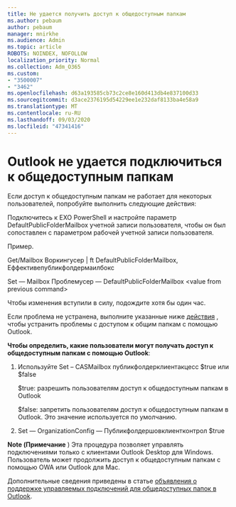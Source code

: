```yaml
---
title: Не удается получить доступ к общедоступным папкам
ms.author: pebaum
author: pebaum
manager: mnirkhe
ms.audience: Admin
ms.topic: article
ROBOTS: NOINDEX, NOFOLLOW
localization_priority: Normal
ms.collection: Adm_O365
ms.custom:
- "3500007"
- "3462"
ms.openlocfilehash: d63a193585cb73c2ce8e160d413db4e837100d33
ms.sourcegitcommit: d3ace2376195d54229ee1e232daf8133ba4e58a9
ms.translationtype: MT
ms.contentlocale: ru-RU
ms.lasthandoff: 09/03/2020
ms.locfileid: "47341416"
---
```

# <a name="outlook-cannot-connect-to-public-folders"></a>Outlook не удается подключиться к общедоступным папкам

Если доступ к общедоступным папкам не работает для некоторых пользователей, попробуйте выполнить следующие действия:

Подключитесь к EXO PowerShell и настройте параметр DefaultPublicFolderMailbox учетной записи пользователя, чтобы он был сопоставлен с параметром рабочей учетной записи пользователя.

Пример.

Get/Mailbox Воркингусер | ft DefaultPublicFolderMailbox, Еффективепубликфолдермаилбокс

Set — Mailbox Проблемусер — DefaultPublicFolderMailbox \<value from previous command>

Чтобы изменения вступили в силу, подождите хотя бы один час.

Если проблема не устранена, выполните указанные ниже [действия](https://aka.ms/pfcte) , чтобы устранить проблемы с доступом к общим папкам с помощью Outlook.
 
**Чтобы определить, какие пользователи могут получать доступ к общедоступным папкам с помощью Outlook**:

1.  Используйте Set – CASMailbox <mailboxname> публикфолдерклиентакцесс $true или $false  
      
    $true: разрешить пользователям доступ к общедоступным папкам в Outlook  
      
    $false: запретить пользователям доступ к общедоступным папкам в Outlook. Это значение используется по умолчанию.  
        
2.  Set — OrganizationConfig — Публикфолдершовклиентконтрол $true   
      
**Note (Примечание** ) Эта процедура позволяет управлять подключениями только с клиентами Outlook Desktop для Windows. Пользователь может продолжить доступ к общедоступным папкам с помощью OWA или Outlook для Mac.
 
Дополнительные сведения приведены в статье [объявления о поддержке управляемых подключений для общедоступных папок в Outlook](https://aka.ms/controlpf).